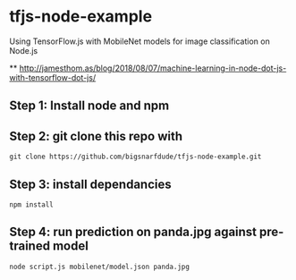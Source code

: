# tfjs-node-example

Using TensorFlow.js with MobileNet models for image classification on Node.js

** http://jamesthom.as/blog/2018/08/07/machine-learning-in-node-dot-js-with-tensorflow-dot-js/

## Step 1: Install node and npm

## Step 2: git clone this repo with

`git clone https://github.com/bigsnarfdude/tfjs-node-example.git `

## Step 3: install dependancies

`npm install`

## Step 4: run prediction on panda.jpg against pre-trained model

`node script.js mobilenet/model.json panda.jpg`
